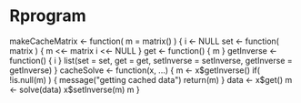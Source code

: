 # Rprogram
makeCacheMatrix <- function( m = matrix() )
{
i <- NULL
set <- function( matrix ) 
{
m <<- matrix
i <<- NULL
}
get <- function()
{
m
}
getInverse <- function()
{
i
}
list(set = set, get = get,
         setInverse = setInverse,
         getInverse = getInverse)
}
cacheSolve <- function(x, ...)
{
m <- x$getInverse()
if( !is.null(m) )
{
message("getting cached data")
return(m)
}
data <- x$get()
m <- solve(data) 
x$setInverse(m)
m
}

